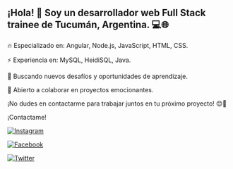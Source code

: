 ## ¡Hola! 👋 Soy un desarrollador web Full Stack trainee de Tucumán, Argentina. 💻🌐

🔥 Especializado en: Angular, Node.js, JavaScript, HTML, CSS.

⚡ Experiencia en: MySQL, HeidiSQL, Java.

🚀 Buscando nuevos desafíos y oportunidades de aprendizaje.

🤝 Abierto a colaborar en proyectos emocionantes.

¡No dudes en contactarme para trabajar juntos en tu próximo proyecto! 😊🌟


¡Contactame!

[![Instagram](https://img.shields.io/badge/Instagram-%40leanggimenez-%23E4405F?style=flat-square&logo=instagram&logoColor=white)](https://www.instagram.com/leanggimenez)

[![Facebook](https://img.shields.io/badge/Facebook-%40Nagux.Gimenez-%231877F2?style=flat-square&logo=facebook&logoColor=white)](https://www.facebook.com/Nagux.Gimenez)

[![Twitter](https://img.shields.io/badge/Twitter-%40LeanShurez-%231DA1F2?style=flat-square&logo=twitter&logoColor=white)](https://www.twitter.com/LeanShurez)
